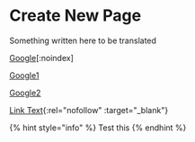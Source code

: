 # Create New Page

Something written here to be translated


[Google](https://www.google.com)[:noindex]

[Google1](https://www.google.com "{rel='noindex'}")

[Google2](https://www.google.com "zh {rel='noindex'}")

[Link Text](https://www.example.com){:rel="nofollow" :target="_blank"}

{% hint style="info" %}
Test this&#x20;
{% endhint %}







